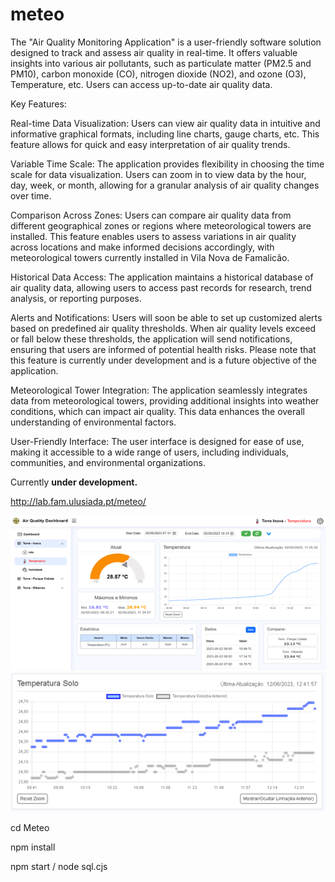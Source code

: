 
# meteo

The "Air Quality Monitoring Application" is a user-friendly software solution designed to track and assess air quality in real-time. It offers valuable insights into various air pollutants, such as particulate matter (PM2.5 and PM10), carbon monoxide (CO), nitrogen dioxide (NO2), and ozone (O3), Temperature, etc. Users can access up-to-date air quality data.

Key Features:

Real-time Data Visualization: Users can view air quality data in intuitive and informative graphical formats, including line charts, gauge charts, etc. This feature allows for quick and easy interpretation of air quality trends.

Variable Time Scale: The application provides flexibility in choosing the time scale for data visualization. Users can zoom in to view data by the hour, day, week, or month, allowing for a granular analysis of air quality changes over time.

Comparison Across Zones: Users can compare air quality data from different geographical zones or regions where meteorological towers are installed. This feature enables users to assess variations in air quality across locations and make informed decisions accordingly, with meteorological towers currently installed in Vila Nova de Famalicão.

Historical Data Access: The application maintains a historical database of air quality data, allowing users to access past records for research, trend analysis, or reporting purposes.

Alerts and Notifications: Users will soon be able to set up customized alerts based on predefined air quality thresholds. When air quality levels exceed or fall below these thresholds, the application will send notifications, ensuring that users are informed of potential health risks. Please note that this feature is currently under development and is a future objective of the application.

Meteorological Tower Integration: The application seamlessly integrates data from meteorological towers, providing additional insights into weather conditions, which can impact air quality. This data enhances the overall understanding of environmental factors.

User-Friendly Interface: The user interface is designed for ease of use, making it accessible to a wide range of users, including individuals, communities, and environmental organizations.

Currently **under development.**

http://lab.fam.ulusiada.pt/meteo/

![QualidadeDoAr](./other/imagem1.png)
![Films](./other/imagem2.png)


cd Meteo

npm install

npm start / node sql.cjs

